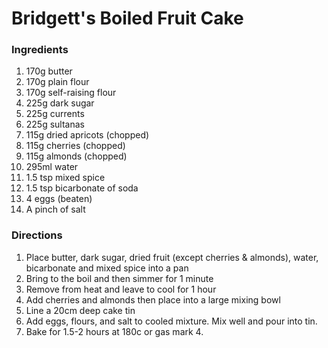 # Bridgett's Boiled Fruit Cake

### Ingredients

1. 170g butter
2. 170g plain flour
3. 170g self-raising flour
4. 225g dark sugar
5. 225g currents
6. 225g sultanas
7. 115g dried apricots (chopped)
8. 115g cherries (chopped)
9. 115g almonds (chopped)
10. 295ml water
11. 1.5 tsp mixed spice
12. 1.5 tsp bicarbonate of soda
13. 4 eggs (beaten)
14. A pinch of salt

### Directions

1. Place butter, dark sugar, dried fruit (except cherries & almonds), water, bicarbonate and mixed spice into a pan
2. Bring to the boil and then simmer for 1 minute
3. Remove from heat and leave to cool for 1 hour
4. Add cherries and almonds then place into a large mixing bowl
5. Line a 20cm deep cake tin
6. Add eggs, flours, and salt to cooled mixture. Mix well and pour into tin.
7. Bake for 1.5-2 hours at 180c or gas mark 4.